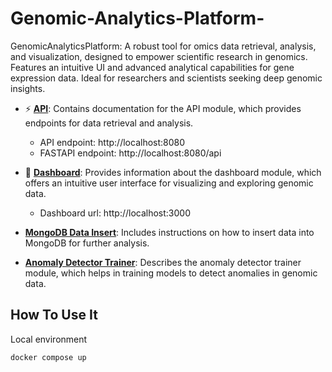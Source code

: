 # Genomic-Analytics-Platform-
GenomicAnalyticsPlatform: A robust tool for omics data retrieval, analysis, and visualization, designed to empower scientific research in genomics. Features an intuitive UI and advanced analytical capabilities for gene expression data. Ideal for researchers and scientists seeking deep genomic insights.

- ⚡ **[API](api/Readme.md)**: Contains documentation for the API module, which provides endpoints for data retrieval and analysis.
    - API endpoint: http://localhost:8080
    - FASTAPI endpoint: http://localhost:8080/api

- 🚀 **[Dashboard](dashboard/Readme.md)**: Provides information about the dashboard module, which offers an intuitive user interface for visualizing and exploring genomic data.
    - Dashboard url: http://localhost:3000 
- **[MongoDB Data Insert](data/mongodb-data-insert/Readme.md)**: Includes instructions on how to insert data into MongoDB for further analysis.
- **[Anomaly Detector Trainer](data/anomaly-detector-trainer/Readme.md)**: Describes the anomaly detector trainer module, which helps in training models to detect anomalies in genomic data.

## How To Use It 

Local environment
```bash
docker compose up
```
